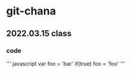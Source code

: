 # git-chana


## 2022.03.15 class

### code
'''
javascript var foo = 'bar'
if(true) foo = 'foo' 
'''
